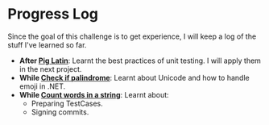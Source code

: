 # Progress Log

Since the goal of this challenge is to get experience, I will keep a log of the stuff I've learned so far.

+ **After [Pig Latin](Text/PigLatin)**: Learnt the best practices of unit testing. I will apply them in the next project.
+ **While [Check if palindrome](Text/CheckIfPalindrome)**: Learnt about Unicode and how to handle emoji in .NET.
+ **While [Count words in a string](Text/CountWordsInAString)**: Learnt about:
    + Preparing TestCases.
    + Signing commits.